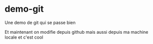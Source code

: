 # demo-git
Une demo de git qui se passe bien

Et maintenant on modifie depuis github
mais aussi depuis ma machine locale et c'est cool
